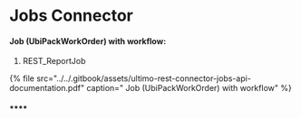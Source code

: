 # Jobs Connector

#### **Job \(UbiPackWorkOrder\) with workflow:**

1. REST\_ReportJob

{% file src="../../.gitbook/assets/ultimo-rest-connector-jobs-api-documentation.pdf" caption=" Job \(UbiPackWorkOrder\) with workflow" %}

#### \*\*\*\*

